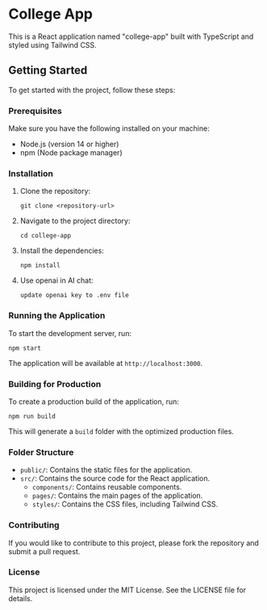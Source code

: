 # College App

This is a React application named "college-app" built with TypeScript and styled using Tailwind CSS.

## Getting Started

To get started with the project, follow these steps:

### Prerequisites

Make sure you have the following installed on your machine:

- Node.js (version 14 or higher)
- npm (Node package manager)

### Installation

1. Clone the repository:

   ```
   git clone <repository-url>
   ```

2. Navigate to the project directory:

   ```
   cd college-app
   ```

3. Install the dependencies:

   ```
   npm install
   ```

4. Use openai in AI chat:

   ```
   update openai key to .env file
   ```

### Running the Application

To start the development server, run:

```
npm start
```

The application will be available at `http://localhost:3000`.

### Building for Production

To create a production build of the application, run:

```
npm run build
```

This will generate a `build` folder with the optimized production files.

### Folder Structure

- `public/`: Contains the static files for the application.
- `src/`: Contains the source code for the React application.
  - `components/`: Contains reusable components.
  - `pages/`: Contains the main pages of the application.
  - `styles/`: Contains the CSS files, including Tailwind CSS.
  
### Contributing

If you would like to contribute to this project, please fork the repository and submit a pull request.

### License

This project is licensed under the MIT License. See the LICENSE file for details.